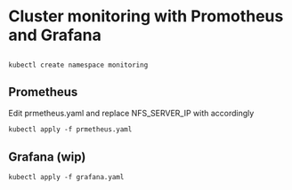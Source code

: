 # Cluster monitoring with Promotheus and Grafana

## 
```shell
kubectl create namespace monitoring 
```

## Prometheus
Edit prmetheus.yaml and replace NFS_SERVER_IP with accordingly
```shell
kubectl apply -f prmetheus.yaml 
```

## Grafana (wip)
```shell
kubectl apply -f grafana.yaml 
```